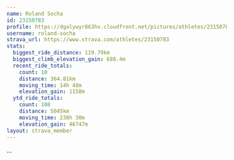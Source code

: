 ```yaml
---
name: Roland Socha
id: 23150783
profile: https://dgalywyr863hv.cloudfront.net/pictures/athletes/23150783/14745672/4/large.jpg
username: roland-socha
strava_url: https://www.strava.com/athletes/23150783
stats:
  biggest_ride_distance: 119.79km
  biggest_climb_elevation_gain: 688.4m
  recent_ride_totals:
    count: 10
    distance: 364.81km
    moving_time: 14h 48m
    elevation_gain: 1158m
  ytd_ride_totals:
    count: 108
    distance: 5045km
    moving_time: 238h 30m
    elevation_gain: 46747m
layout: strava_member
--- 
```

...
